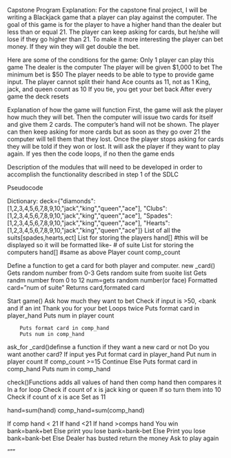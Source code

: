 Capstone Program Explanation:
For the capstone final project, I will be writing a Blackjack game that a player can play against the computer. The goal of this game is for the player to have a higher hand than the dealer but less than or equal 21. The player can keep asking for cards, but he/she will lose if they go higher than 21. To make it more interesting the player can bet money. If they win they will get double the bet. 

Here are some of the conditions for the game:
Only 1 player can play this game
The dealer is the  computer
The player will be given $1,000 to bet
The minimum bet is $50 
The player needs to be able to type to provide game input.
The player cannot split their hand
Ace counts as 11, not as 1
King, jack, and queen count as 10
If you tie, you get your bet back
After every game the deck resets 


Explanation of how the game will function
First, the game will ask the player how much they will bet. Then the computer will issue two cards for itself and give them 2 cards. The computer’s hand will not be shown. The player can then keep asking for more cards but as soon as they go over 21 the computer will tell them that they lost. Once the player stops asking for cards they will be told if they won or lost. It will ask the player if they want to play again. If yes then the code loops, if no then the game ends


Description of the modules that will need to be developed in order to accomplish the functionality described in step 1 of the SDLC

Pseudocode

Dictionary:
deck={"diamonds":[1,2,3,4,5,6,7,8,9,10,"jack","king","queen","ace"],
"Clubs":[1,2,3,4,5,6,7,8,9,10,"jack","king","queen","ace"],
"Spades":[1,2,3,4,5,6,7,8,9,10,"jack","king","queen","ace"],
"Hearts":[1,2,3,4,5,6,7,8,9,10,"jack","king","queen","ace"]}
List of all the suits[spades,hearts,ect]
List for storing the players hand[]
#this will be displayed so it will be formatted like- # of suite
List for storing the computers hand[]
#same as above
Player count
comp_count

Define a function to get a card for both player and computer.
new _card()
Gets random number from 0-3
Gets random suite from suoite list
Gets randm number from 0 to 12
num=gets random number(or face)
	Formatted card=”num of suite”
Returns card,formated card
	
Start game()
	Ask how much they want to bet
	Check if input is >50, <bank and if an int
	Thank you for your bet
	Loops twice
		Puts format card in player_hand
		Puts num in player count
	
		Puts format card in comp_hand
		Puts num in comp_hand
ask_for _card()definse a function if they want a new card or not
	Do you want another card?
	If input yes
		Put format card in player_hand
		Put num in player count
		If comp_count >=15
			Continue
		Else
			Puts format card in comp_hand
			Puts num in comp_hand

	


check()Functions adds all values of hand then comp hand then compares it 
In a for loop
	Check if count of x is jack king or queen
		If so turn them into 10
	Check if count of x is ace
		Set as 11
	
	
hand=sum(hand)
comp_hand=sum(comp_hand)

If comp hand < 21
If hand <21
		If hand >comps hand
			You win
			bank=bank+bet
Else 
print you lose
		bank=bank-bet
Else 
Print you lose
bank=bank-bet
Else
	Dealer has busted return the money
	Ask to play again


“””
